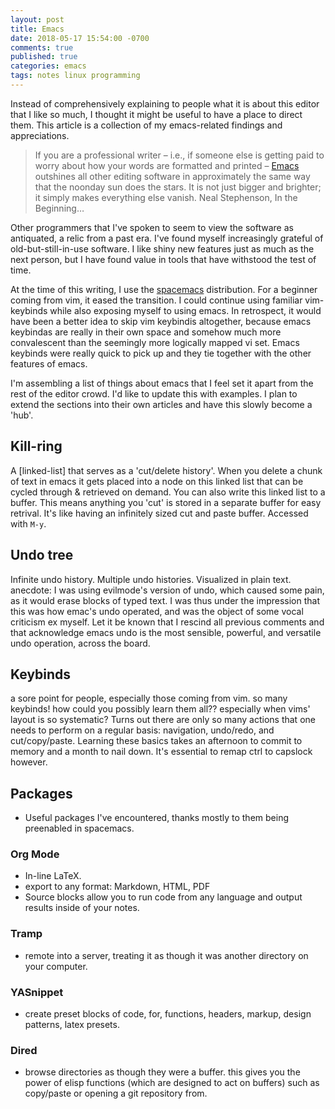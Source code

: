 ```yaml
---
layout: post
title: Emacs
date: 2018-05-17 15:54:00 -0700
comments: true
published: true
categories: emacs
tags: notes linux programming
---
```

Instead of comprehensively explaining to people what it is about this editor that I like so much, I thought it might be useful to have a place to direct them. This article is a collection of my emacs-related findings and appreciations.

>If you are a professional writer – i.e., if someone else is getting paid to worry about how your words are formatted and printed – [Emacs][emacs-main] outshines all other editing software in approximately the same way that the noonday sun does the stars. It is not just bigger and brighter; it simply makes everything else vanish.
>    Neal Stephenson, In the Beginning…

Other programmers that I've spoken to seem to view the software as antiquated, a relic from a past era.
I've found myself increasingly grateful of old-but-still-in-use software. I like shiny new features just as much as the next person, but I have found value in tools that have withstood the test of time.

At the time of this writing, I use the [spacemacs][spacemacs-main] distribution. For a beginner coming from vim, it eased the transition. I could continue using familiar vim-keybinds while also exposing myself to using emacs. In retrospect, it would have been a better idea to skip vim keybindis altogether, because emacs keybindas are really in their own space and somehow much more convalescent than the seemingly more logically mapped vi set. Emacs keybinds were really quick to pick up and they tie together with the other features of emacs. 

I'm assembling a list of things about emacs that I feel set it apart from the rest of the editor crowd. I'd like to update this with examples. I plan to extend the sections into their own articles and have this slowly become a 'hub'. 

## Kill-ring
A [linked-list] that serves as a 'cut/delete history'. When you delete a chunk of text in emacs it gets placed into a node on this linked list that can be cycled through & retrieved on demand. You can also write this linked list to a buffer. This means anything you 'cut' is stored in a separate buffer for easy retrival. It's like having an infinitely sized cut and paste buffer.
Accessed with `M-y`.

## Undo tree
Infinite undo history. Multiple undo histories. Visualized in plain text.
anecdote: I was using evilmode's version of undo, which caused some pain, as it would erase blocks of typed text. I was thus under the impression that this was how emac's undo operated, and was the object of some vocal criticism ex myself. Let it be known that I rescind all previous comments and that acknowledge emacs undo is the most sensible, powerful, and versatile undo operation, across the board.

## Keybinds
a sore point for people, especially those coming from vim. so many keybinds! how could you possibly learn them all?? especially when vims' layout is so systematic? Turns out there are only so many actions that one needs to perform on a regular basis: navigation, undo/redo, and cut/copy/paste. Learning these basics takes an afternoon to commit to memory and a month to nail down. It's essential to remap ctrl to capslock however. 

## Packages
- Useful packages I've encountered, thanks mostly to them being preenabled in spacemacs.

### Org Mode
- In-line LaTeX. 
- export to any format: Markdown, HTML, PDF
- Source blocks allow you to run code from any language and output results inside of your notes.

### Tramp
- remote into a server, treating it as though it was another directory on your computer.

### YASnippet
- create preset blocks of code, for, functions, headers, markup, design patterns, latex presets.

### Dired 
- browse directories as though they were a buffer. this gives you the power of elisp functions (which are designed to act on buffers) such as copy/paste or opening a git repository from.

[emacs-main]: https://www.gnu.org/software/emacs/
[spacemacs-main]: http://spacemacs.org/
